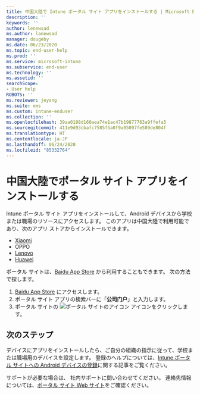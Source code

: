 ```yaml
---
title: 中国大陸で Intune ポータル サイト アプリをインストールする | Microsoft Docs
description: ''
keywords: ''
author: lenewsad
ms.author: lanewsad
manager: dougeby
ms.date: 06/23/2020
ms.topic: end-user-help
ms.prod: ''
ms.service: microsoft-intune
ms.subservice: end-user
ms.technology: ''
ms.assetid: ''
searchScope:
- User help
ROBOTS: ''
ms.reviewer: jeyang
ms.suite: ems
ms.custom: intune-enduser
ms.collection: ''
ms.openlocfilehash: 39aa0108d160aea74e1ac47b19877763a9ffefa5
ms.sourcegitcommit: 411e9d93cbafc7585f5a0f9a05097fe589de804f
ms.translationtype: HT
ms.contentlocale: ja-JP
ms.lasthandoff: 06/24/2020
ms.locfileid: "85332764"
---
```

# <a name="install-company-portal-app-in-mainland-china"></a>中国大陸でポータル サイト アプリをインストールする   

Intune ポータル サイト アプリをインストールして、Android デバイスから学校または職場のリソースにアクセスします。 このアプリは中国大陸で利用可能であり、次のアプリ ストアからインストールできます。 


* [Xiaomi](https://go.microsoft.com/fwlink/?linkid=836947) 
* OPPO
* [Lenovo](https://go.microsoft.com/fwlink/?linkid=2125082)
* [Huawei](https://go.microsoft.com/fwlink/?linkid=836948)

ポータル サイトは、[Baidu App Store](https://go.microsoft.com/fwlink/?linkid=2133565) から利用することもできます。 次の方法で探します。  
 
   1. [Baidu App Store](https://go.microsoft.com/fwlink/?linkid=2133565) にアクセスします。  
   2. ポータル サイト アプリの検索バーに「**公司门户**」と入力します。  
   3. ポータル サイトの ![ポータル サイトのアイコン](./media/company-portal-logo-small-2006.png) アイコンをクリックします。  


## <a name="next-steps"></a>次のステップ  
デバイスにアプリをインストールしたら、ご自分の組織の指示に従って、学校または職場用のデバイスを設定します。 登録のヘルプについては、[Intune ポータル サイトへの Android デバイスの登録](enroll-device-android-company-portal.md)に関する記事をご覧ください。 


サポートが必要な場合は、 社内サポートに問い合わせてください。 連絡先情報については、[ポータル サイト Web サイト](https://go.microsoft.com/fwlink/?linkid=2010980)をご確認ください。
